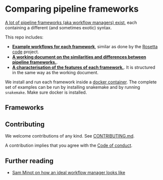 
# Comparing pipeline frameworks

[A lot of pipeline frameworks (aka workflow managers)
exist](https://github.com/pditommaso/awesome-pipeline), each containing
a different (and sometimes exotic) syntax.

This repo includes:

  - **[Example workflows for each framework](/examples)**, similar as
    done by the [Rosetta
    code](http://www.rosettacode.org/wiki/Rosetta_Code) project.
  - **[A working document on the similarities and differences between
    pipeline frameworks.](frameworks.md)**.
  - **[A characterisation of the features of each
    framework.](characterisation)**. It is structured in the same way as
    the working document.

We install and run each framework inside a [docker
container](containers). The complete set of examples can be run by
installing snakemake and by running `snakemake`. Make sure docker is
installed.

## Frameworks

## Contributing

We welcome contributions of any kind. See
[CONTRIBUTING.md](CONTRIBUTING.md).

A contribution implies that you agree with the [Code of
conduct](CODE_OF_CONDUCT.md).

## Further reading

  - [Sam Minot on how an ideal workflow manager looks
    like](https://www.minot.bio/home/2018/9/22/the-rise-of-the-machines-workflow-managers-for-bioinformatics)
